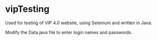 # vipTesting
Used for testing of VIP 4.0 website, using Selenium and written in Java. 

Modify the Data.java file to enter login names and passwords. 
